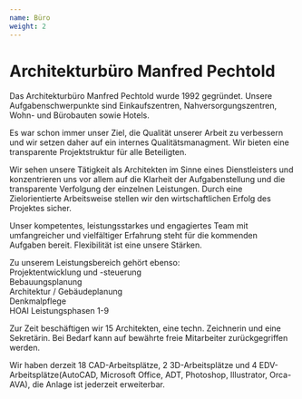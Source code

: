 ```yaml
---
name: Büro
weight: 2
---
```


# Architekturbüro Manfred Pechtold

Das Architekturbüro Manfred Pechtold wurde 1992 gegründet. Unsere Aufgabenschwerpunkte sind Einkaufszentren, Nahversorgungszentren, Wohn- und Bürobauten sowie Hotels.

Es war schon immer unser Ziel, die Qualität unserer Arbeit zu verbessern und wir setzen daher auf ein internes Qualitätsmanagment. Wir bieten eine transparente Projektstruktur für alle Beteiligten.

Wir sehen unsere Tätigkeit als Architekten im Sinne eines Dienstleisters und konzentrieren uns vor allem auf die Klarheit der Aufgabenstellung und die transparente Verfolgung der einzelnen Leistungen. Durch eine Zielorientierte Arbeitsweise stellen wir den wirtschaftlichen Erfolg des Projektes sicher.

Unser kompetentes, leistungsstarkes und engagiertes Team mit umfangreicher und vielfältiger Erfahrung steht für die kommenden Aufgaben bereit. Flexibilität ist eine unsere Stärken.

Zu unserem Leistungsbereich gehört ebenso:  
Projektentwicklung und -steuerung  
Bebauungsplanung  
Architektur / Gebäudeplanung  
Denkmalpflege  
HOAI Leistungsphasen 1-9


Zur Zeit beschäftigen wir 15 Architekten, eine techn. Zeichnerin und eine Sekretärin. Bei Bedarf kann auf bewährte freie Mitarbeiter zurückgegriffen werden.

Wir haben derzeit 18 CAD-Arbeitsplätze, 2 3D-Arbeitsplätze und  4 EDV-Arbeitsplätze(AutoCAD, Microsoft Office, ADT, Photoshop, Illustrator, Orca-AVA), die Anlage ist jederzeit erweiterbar.